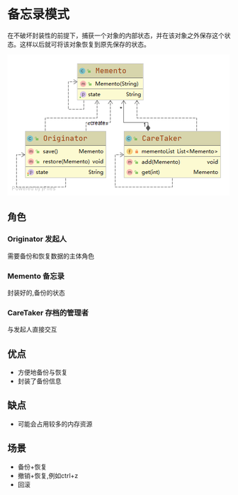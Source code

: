 # 备忘录模式

在不破坏封装性的前提下，捕获一个对象的内部状态，并在该对象之外保存这个状态。这样以后就可将该对象恢复到原先保存的状态。

![uml](src/main/java/uml/uml.png)

## 角色

### Originator 发起人
需要备份和恢复数据的主体角色

### Memento 备忘录
封装好的,备份的状态

### CareTaker 存档的管理者
与发起人直接交互

## 优点
- 方便地备份与恢复
- 封装了备份信息

## 缺点
- 可能会占用较多的内存资源

## 场景
- 备份+恢复
- 撤销+恢复,例如ctrl+z
- 回滚
